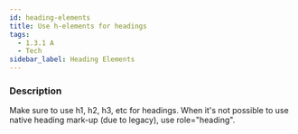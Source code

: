 ```yaml
---
id: heading-elements
title: Use h-elements for headings
tags:
  - 1.3.1 A
  - Tech
sidebar_label: Heading Elements
---
```


### Description

Make sure to use h1, h2, h3, etc for headings. When it's not possible to use native heading mark-up (due to legacy), use role="heading".
